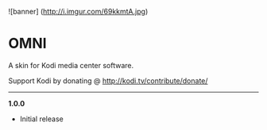 ![banner] (http://i.imgur.com/69kkmtA.jpg)
<h1>OMNI</h1>

A skin for Kodi media center software.

Support Kodi by donating @ http://kodi.tv/contribute/donate/



***
**1.0.0**
- Initial release